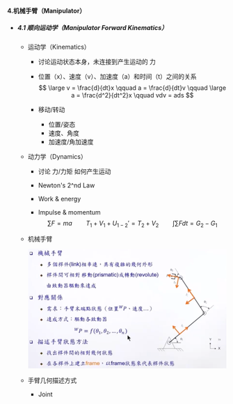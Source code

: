 #### 4.机械手臂（Manipulator）

* ##### 4.1 顺向运动学（Manipulator Forward Kinematics）

  * 运动学（Kinematics）

    * 讨论运动状态本身，未连接到产生运动的 力

    * 位置（x）、速度（v）、加速度（a）和时间（t）之间的关系
      $$
      \large v = \frac{d}{dt}x \qquad a = \frac{d}{dt}v \qquad
      \large a = \frac{d^2}{dt^2}x \qquad vdv = ads
      $$

    * 移动/转动

      * 位置/姿态
      * 速度、角度
      * 加速度/角加速度

  * 动力学（Dynamics）

    * 讨论 力/力矩 如何产生运动

    * Newton's 2^nd Law

    * Work & energy

    * Impulse & momentum
      $$
      \sum F = ma \qquad T_1 + V_1 + U_{1-2}' = T_2 + V_2 \qquad 
      \int \sum F dt = G_2 - G_1
      $$

  * 机械手臂

    ![avatar](./images/u41_Manipulator_Summary.png)

  * 手臂几何描述方式
    * Joint



































